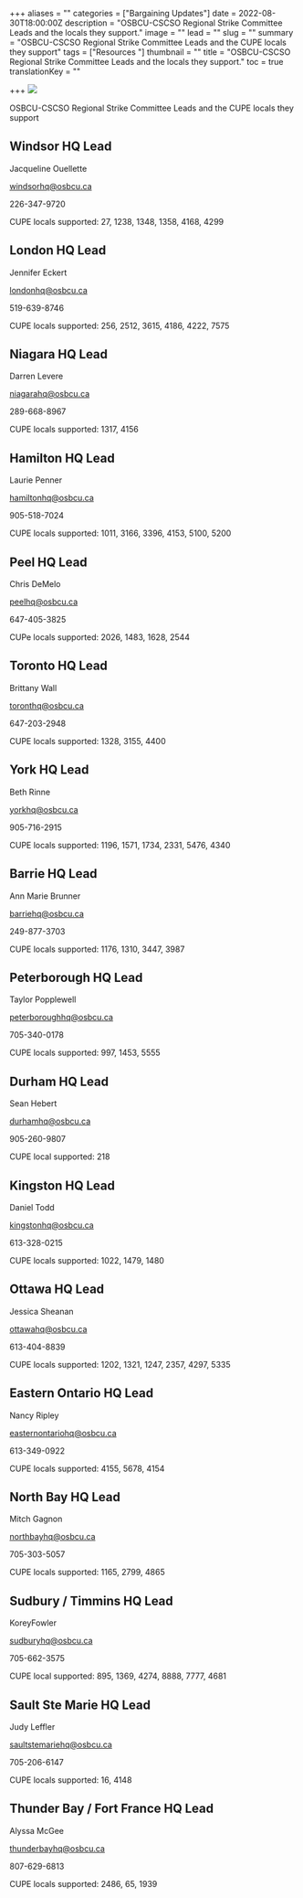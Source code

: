 +++
aliases = ""
categories = ["Bargaining Updates"]
date = 2022-08-30T18:00:00Z
description = "OSBCU-CSCSO Regional Strike Committee Leads and the locals they support."
image = ""
lead = ""
slug = ""
summary = "OSBCU-CSCSO Regional Strike Committee Leads and the CUPE locals they support"
tags = ["Resources "]
thumbnail = ""
title = "OSBCU-CSCSO Regional Strike Committee Leads and the locals they support."
toc = true
translationKey = ""

+++
![](/img/workers-together1.png)

OSBCU-CSCSO Regional Strike Committee Leads and the CUPE locals they support

## Windsor HQ Lead

Jacqueline Ouellette

windsorhq@osbcu.ca

226-347-9720

CUPE locals supported: 27, 1238, 1348, 1358, 4168, 4299

## London HQ Lead

Jennifer Eckert

londonhq@osbcu.ca

519-639-8746

CUPE locals supported: 256, 2512, 3615, 4186, 4222, 7575

## Niagara HQ Lead

Darren Levere

niagarahq@osbcu.ca

289-668-8967

CUPE locals supported: 1317, 4156

## Hamilton HQ Lead

Laurie Penner

hamiltonhq@osbcu.ca

905-518-7024

CUPE locals supported: 1011, 3166, 3396, 4153, 5100, 5200

## Peel HQ Lead

Chris DeMelo

peelhq@osbcu.ca

647-405-3825

CUPe locals supported: 2026, 1483, 1628, 2544

## Toronto HQ Lead

Brittany Wall

toronthq@osbcu.ca

647-203-2948

CUPE locals supported: 1328, 3155, 4400

## York HQ Lead

Beth Rinne

yorkhq@osbcu.ca

905-716-2915

CUPE locals supported: 1196, 1571, 1734, 2331, 5476, 4340

## Barrie HQ Lead

Ann Marie Brunner

barriehq@osbcu.ca

249-877-3703

CUPE locals supported: 1176, 1310, 3447, 3987

## Peterborough HQ Lead

Taylor Popplewell

peterboroughhq@osbcu.ca

705-340-0178

CUPE locals supported: 997, 1453, 5555

## Durham HQ Lead

Sean Hebert

durhamhq@osbcu.ca

905-260-9807

CUPE local supported: 218

## Kingston HQ Lead

Daniel Todd

kingstonhq@osbcu.ca

613-328-0215

CUPE locals supported: 1022, 1479, 1480

## Ottawa HQ Lead

Jessica Sheanan

ottawahq@osbcu.ca

613-404-8839

CUPE locals supported: 1202, 1321, 1247, 2357, 4297, 5335

## Eastern Ontario HQ Lead

Nancy Ripley

easternontariohq@osbcu.ca

613-349-0922

CUPE locals supported: 4155, 5678, 4154

## North Bay HQ Lead

Mitch Gagnon 

northbayhq@osbcu.ca

705-303-5057

CUPE locals supported: 1165, 2799, 4865

## Sudbury / Timmins HQ Lead

KoreyFowler

sudburyhq@osbcu.ca

705-662-3575

CUPE local supported: 895, 1369, 4274, 8888, 7777, 4681

## Sault Ste Marie HQ Lead

Judy Leffler

saultstemariehq@osbcu.ca

705-206-6147

CUPE locals supported: 16, 4148

## Thunder Bay / Fort France HQ Lead

Alyssa McGee

thunderbayhq@osbcu.ca

807-629-6813

CUPE locals supported: 2486, 65, 1939